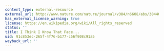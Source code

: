 ```yaml
---
content_type: external-resource
external_url: http://www.nature.com/nature/journal/v384/n6608/abs/384404a0.html
has_external_license_warning: true
license: https://en.wikipedia.org/wiki/All_rights_reserved
status: ''
title: I Think I Know That Face...
uid: 91c853ec-265f-4f76-b177-c56f908c91a5
wayback_url: ''
---
```

